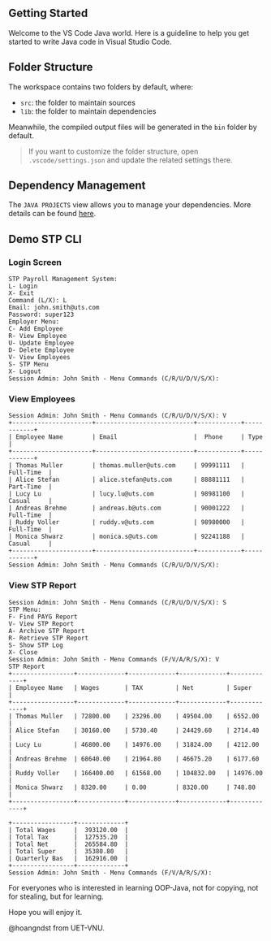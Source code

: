 ## Getting Started

Welcome to the VS Code Java world. Here is a guideline to help you get started to write Java code in Visual Studio Code.

## Folder Structure

The workspace contains two folders by default, where:

- `src`: the folder to maintain sources
- `lib`: the folder to maintain dependencies

Meanwhile, the compiled output files will be generated in the `bin` folder by default.

> If you want to customize the folder structure, open `.vscode/settings.json` and update the related settings there.

## Dependency Management

The `JAVA PROJECTS` view allows you to manage your dependencies. More details can be found [here](https://github.com/microsoft/vscode-java-dependency#manage-dependencies).


## Demo STP CLI

### Login Screen

```
STP Payroll Management System:
L- Login
X- Exit
Command (L/X): L
Email: john.smith@uts.com
Password: super123
Employer Menu: 
C- Add Employee
R- View Employee
U- Update Employee
D- Delete Employee
V- View Employees
S- STP Menu
X- Logout
Session Admin: John Smith - Menu Commands (C/R/U/D/V/S/X): 
```

### View Employees
```
Session Admin: John Smith - Menu Commands (C/R/U/D/V/S/X): V
+----------------------+---------------------------+------------+------------+
| Employee Name        | Email                     |  Phone     | Type       |
+----------------------+---------------------------+------------+------------+
| Thomas Muller        | thomas.muller@uts.com     | 99991111   | Full-Time  |
| Alice Stefan         | alice.stefan@uts.com      | 88881111   | Part-Time  |
| Lucy Lu              | lucy.lu@uts.com           | 98981100   | Casual     |
| Andreas Brehme       | andreas.b@uts.com         | 90001222   | Full-Time  |
| Ruddy Voller         | ruddy.v@uts.com           | 98980000   | Full-Time  |
| Monica Shwarz        | monica.s@uts.com          | 92241188   | Casual     |
+----------------------+---------------------------+------------+------------+
Session Admin: John Smith - Menu Commands (C/R/U/D/V/S/X): 
```

### View STP Report
```
Session Admin: John Smith - Menu Commands (C/R/U/D/V/S/X): S
STP Menu: 
F- Find PAYG Report
V- View STP Report
A- Archive STP Report
R- Retrieve STP Report
S- Show STP Log
X- Close
Session Admin: John Smith - Menu Commands (F/V/A/R/S/X): V
STP Report
+-----------------+-------------+-------------+-------------+-------------+
| Employee Name   | Wages       | TAX         | Net         | Super       |
+-----------------+-------------+-------------+-------------+-------------+
| Thomas Muller   | 72800.00    | 23296.00    | 49504.00    | 6552.00     |
| Alice Stefan    | 30160.00    | 5730.40     | 24429.60    | 2714.40     |
| Lucy Lu         | 46800.00    | 14976.00    | 31824.00    | 4212.00     |
| Andreas Brehme  | 68640.00    | 21964.80    | 46675.20    | 6177.60     |
| Ruddy Voller    | 166400.00   | 61568.00    | 104832.00   | 14976.00    |
| Monica Shwarz   | 8320.00     | 0.00        | 8320.00     | 748.80      |
+-----------------+-------------+-------------+-------------+-------------+

+-----------------+-------------+
| Total Wages     |  393120.00  |
| Total Tax       |  127535.20  |
| Total Net       |  265584.80  |
| Total Super     |  35380.80   |
| Quarterly Bas   |  162916.00  |
+-----------------+-------------+
Session Admin: John Smith - Menu Commands (F/V/A/R/S/X):
```
For everyones who is interested in learning OOP-Java, not for copying, not for stealing, but for learning.

Hope you will enjoy it.

@hoangndst from UET-VNU.
